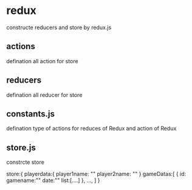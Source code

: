 # redux

constructe reducers and store by redux.js

## actions

defination all action for store

## reducers

defination all reducer for store

## constants.js

defination type of actions for reduces of Redux and action of Redux

## store.js

constrcte store

store:{
	playerdata:{
		player1name: ""
		player2name: ""
	}
	gameDatas:[
		{
			id:
			gamename:""
			date:""
			list:[....]
		},
		...,
	]
}